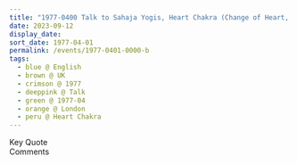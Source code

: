 ```yaml
---
title: "1977-0400 Talk to Sahaja Yogis, Heart Chakra (Change of Heart, Sacred Heart, Three Nucleus Working Together, and Secretive Methods of Winning over People), (likely) Living Room, Gavin Brown's Geological Institute (Terrace House), 160 North Gower Street, 2nd Floor, Euston, London, UK (month and location not sure)"
date: 2023-09-12
display_date: 
sort_date: 1977-04-01
permalink: /events/1977-0401-0000-b
tags:
  - blue @ English
  - brown @ UK
  - crimson @ 1977
  - deeppink @ Talk
  - green @ 1977-04
  - orange @ London
  - peru @ Heart Chakra
---
```


<wave-list>
  <list-title color="green" width="75">Key Quote</list-title>
  <list-item color="BlanchedAlmond"  width="200"></list-item>
  <list-item color="Lavender"></list-item>
  <list-item color="BlanchedAlmond"></list-item>
</wave-list>

<br>

<wave-list>
  <list-title color="green" width="75">Comments</list-title>
  <list-item color="BlanchedAlmond"  width="200"></list-item>
  <list-item color="Lavender"></list-item>
  <list-item color="BlanchedAlmond"></list-item>
</wave-list>
